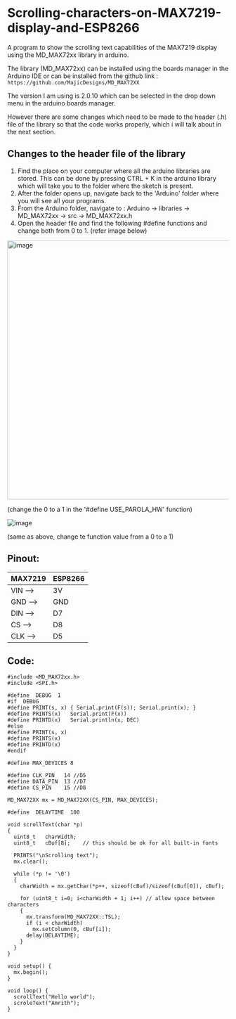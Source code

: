 # Scrolling-characters-on-MAX7219-display-and-ESP8266

A program to show the scrolling text capabilities of the MAX7219 display using the MD_MAX72xx library in arduino.

The library (MD_MAX72xx) can be installed using the boards manager in the Arduino IDE or can be installed from the github link :
``` https://github.com/MajicDesigns/MD_MAX72XX ```

The version I am using is 2.0.10 which can be selected in the drop down menu in the arduino boards manager.

However there are some changes which need to be made to the header (.h) file of the library so that the code works properly, which i will talk about in the next section.

## Changes to the header file of the library

1. Find the place on your computer where all the arduino libraries are stored. This can be done by pressing CTRL + K in the arduino library which will take you to the folder where the sketch is present.
2. After the folder opens up, navigate back to the 'Arduino' folder where you will see all your programs.
3. From the Arduino folder, navigate to : Arduino -> libraries -> MD_MAX72xx -> src ->  MD_MAX72xx.h
4. Open the header file and find the following #define functions and change both from 0 to 1. (refer image below)
   
<img width="589" alt="image" src="https://github.com/user-attachments/assets/41b99cfe-64a0-469b-a560-f52e39c9464c" />

(change the 0 to a 1 in the '#define	USE_PAROLA_HW'	 function)

![image](https://github.com/user-attachments/assets/51253d36-0a98-4bcb-83d2-f69caa0eb5f6)

(same as above, change te function value from a 0 to a 1)

## Pinout:
| MAX7219  | ESP8266 |
| ------------- | ------------- |
| VIN -->  | 3V  |
| GND --> | GND  |
| DIN --> | D7 |
| CS --> | D8 |
| CLK --> | D5 |

## Code:
```
#include <MD_MAX72xx.h>
#include <SPI.h>

#define  DEBUG  1
#if  DEBUG
#define	PRINT(s, x)	{ Serial.print(F(s)); Serial.print(x); }
#define	PRINTS(x)	Serial.print(F(x))
#define	PRINTD(x)	Serial.println(x, DEC)
#else
#define	PRINT(s, x)
#define PRINTS(x)
#define PRINTD(x)
#endif

#define	MAX_DEVICES	8

#define CLK_PIN   14 //D5
#define DATA_PIN  13 //D7
#define CS_PIN    15 //D8

MD_MAX72XX mx = MD_MAX72XX(CS_PIN, MAX_DEVICES);

#define  DELAYTIME  100

void scrollText(char *p)
{
  uint8_t	charWidth;
  uint8_t	cBuf[8];	// this should be ok for all built-in fonts

  PRINTS("\nScrolling text");
  mx.clear();

  while (*p != '\0')
  {
    charWidth = mx.getChar(*p++, sizeof(cBuf)/sizeof(cBuf[0]), cBuf);

    for (uint8_t i=0; i<charWidth + 1; i++)	// allow space between characters
    {
      mx.transform(MD_MAX72XX::TSL);
      if (i < charWidth)
        mx.setColumn(0, cBuf[i]);
      delay(DELAYTIME);
    }
  }
}

void setup() {
  mx.begin();
}

void loop() {
  scrollText("Hello world");
  scroleText("Amrith");
}
